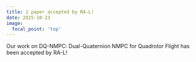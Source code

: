 ```yaml
---
title: 1 paper accepted by RA-L! 
date: 2025-10-23
image:
  focal_point: 'top'
---
```


Our work on DQ-NMPC: Dual-Quaternion NMPC for Quadrotor Flight has been accepted by RA-L!

